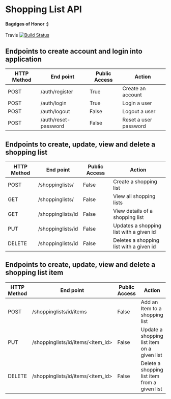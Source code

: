 # Shopping List API
#### Bagdges of Honor :)
Travis [![Build Status](https://travis-ci.org/kasulani/shoppinglist_api.svg?branch=master)](https://travis-ci.org/kasulani/shoppinglist_api)
## Endpoints to create account and login into application
HTTP Method|End point | Public Access|Action
-----------|----------|--------------|------
POST | /auth/register | True | Create an account
POST | /auth/login | True | Login a user
POST | /auth/logout | False | Logout a user
POST | /auth/reset-password | False | Reset a user password
## Endpoints to create, update, view and delete a shopping list
HTTP Method|End point | Public Access|Action
-----------|----------|--------------|------
POST | /shoppinglists/ | False | Create a shopping list
GET | /shoppinglists/ | False | View all shopping lists
GET | /shoppinglists/id | False | View details of a shopping list
PUT | /shoppinglists/id | False | Updates a shopping list with a given id
DELETE | /shoppinglists/id | False | Deletes a shopping list with a given id
## Endpoints to create, update, view and delete a shopping list item
HTTP Method|End point | Public Access|Action
-----------|----------|--------------|------
POST | /shoppinglists/id/items | False | Add an Item to a shopping list
PUT | /shoppinglists/id/items/<item_id> | False | Update a shopping list item on a given list
DELETE | /shoppinglists/id/items/<item_id> | False | Delete a shopping list item from a given list


